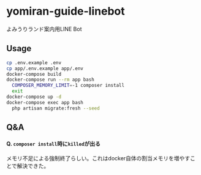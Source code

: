 # yomiran-guide-linebot

よみうりランド案内用LINE Bot

## Usage

```sh
cp .env.example .env
cp app/.env.example app/.env
docker-compose build
docker-compose run --rm app bash
  COMPOSER_MEMORY_LIMIT=-1 composer install
  exit
docker-compose up -d
docker-compose exec app bash
  php artisan migrate:fresh --seed
```

## Q&A

#### Q. `composer install`時に`killed`が出る

メモリ不足による強制終了らしい。これはdocker自体の割当メモリを増やすことで解決できた。
